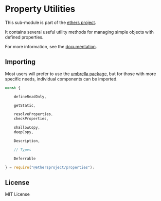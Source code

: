 Property Utilities
==================

This sub-module is part of the [ethers project](https://github.com/ethers-io/ethers.js).

It contains several useful utility methods for managing simple objects with
defined properties.

For more information, see the [documentation](https://docs.ethers.io/v5/api/utils/properties/).


Importing
---------

Most users will prefer to use the [umbrella package](https://www.npmjs.com/package/ethers),
but for those with more specific needs, individual components can be imported.

```javascript
const {

    defineReadOnly,

    getStatic,

    resolveProperties,
    checkProperties,

    shallowCopy,
    deepCopy,

    Description,

    // Types

    Deferrable

} = require("@ethersproject/properties");
```


License
-------

MIT License
